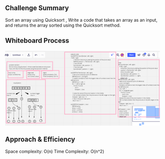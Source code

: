 ## Challenge Summary
Sort an array using Quicksort , Write a code that takes an array as an input, and returns the array sorted using the Quicksort method.

## Whiteboard Process
![image](qs.png)

## Approach & Efficiency

Space complexity: O(n)
Time Complexity: O(n^2)